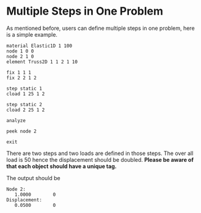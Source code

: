 Multiple Steps in One Problem
=============================

As mentioned before, users can define multiple steps in one problem, here is a simple example.

``` text
material Elastic1D 1 100
node 1 0 0
node 2 1 0
element Truss2D 1 1 2 1 10

fix 1 1 1
fix 2 2 1 2

step static 1
cload 1 25 1 2

step static 2
cload 2 25 1 2

analyze

peek node 2

exit
```

There are two steps and two loads are defined in those steps. The over all load is $50$ hence the displacement should be doubled. **Please be aware of that each object should have a unique tag.**

The output should be

``` text
Node 2:
   1.0000        0
Displacement:
   0.0500        0
```
